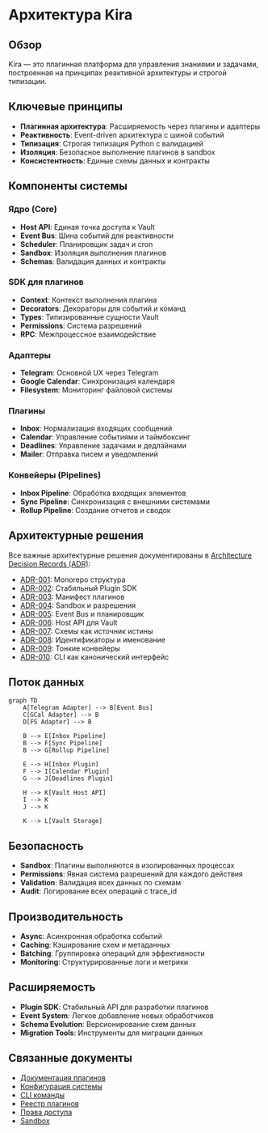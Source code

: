 # Архитектура Kira

## Обзор

Kira — это плагинная платформа для управления знаниями и задачами, построенная на принципах реактивной архитектуры и строгой типизации.

## Ключевые принципы

- **Плагинная архитектура**: Расширяемость через плагины и адаптеры
- **Реактивность**: Event-driven архитектура с шиной событий
- **Типизация**: Строгая типизация Python с валидацией
- **Изоляция**: Безопасное выполнение плагинов в sandbox
- **Консистентность**: Единые схемы данных и контракты

## Компоненты системы

### Ядро (Core)
- **Host API**: Единая точка доступа к Vault
- **Event Bus**: Шина событий для реактивности
- **Scheduler**: Планировщик задач и cron
- **Sandbox**: Изоляция выполнения плагинов
- **Schemas**: Валидация данных и контракты

### SDK для плагинов
- **Context**: Контекст выполнения плагина
- **Decorators**: Декораторы для событий и команд
- **Types**: Типизированные сущности Vault
- **Permissions**: Система разрешений
- **RPC**: Межпроцессное взаимодействие

### Адаптеры
- **Telegram**: Основной UX через Telegram
- **Google Calendar**: Синхронизация календаря
- **Filesystem**: Мониторинг файловой системы

### Плагины
- **Inbox**: Нормализация входящих сообщений
- **Calendar**: Управление событиями и таймбоксинг
- **Deadlines**: Управление задачами и дедлайнами
- **Mailer**: Отправка писем и уведомлений

### Конвейеры (Pipelines)
- **Inbox Pipeline**: Обработка входящих элементов
- **Sync Pipeline**: Синхронизация с внешними системами
- **Rollup Pipeline**: Создание отчетов и сводок

## Архитектурные решения

Все важные архитектурные решения документированы в [Architecture Decision Records (ADR)](adr/README.md):

- [ADR-001](adr/ADR-001-monorepo-src-layout.md): Monorepo структура
- [ADR-002](adr/ADR-002-stable-plugin-sdk.md): Стабильный Plugin SDK
- [ADR-003](adr/ADR-003-plugin-manifest-json-schema.md): Манифест плагинов
- [ADR-004](adr/ADR-004-sandbox-permissions-subprocess.md): Sandbox и разрешения
- [ADR-005](adr/ADR-005-event-bus-scheduler-thalamus.md): Event Bus и планировщик
- [ADR-006](adr/ADR-006-vault-host-api-no-direct-fs.md): Host API для Vault
- [ADR-007](adr/ADR-007-schemas-folder-contracts-single-source.md): Схемы как источник истины
- [ADR-008](adr/ADR-008-ids-naming-conventions.md): Идентификаторы и именование
- [ADR-009](adr/ADR-009-pipelines-thin-orchestration.md): Тонкие конвейеры
- [ADR-010](adr/ADR-010-cli-make-canonical-interface.md): CLI как канонический интерфейс

## Поток данных

```mermaid
graph TD
    A[Telegram Adapter] --> B[Event Bus]
    C[GCal Adapter] --> B
    D[FS Adapter] --> B

    B --> E[Inbox Pipeline]
    B --> F[Sync Pipeline]
    B --> G[Rollup Pipeline]

    E --> H[Inbox Plugin]
    F --> I[Calendar Plugin]
    G --> J[Deadlines Plugin]

    H --> K[Vault Host API]
    I --> K
    J --> K

    K --> L[Vault Storage]
```

## Безопасность

- **Sandbox**: Плагины выполняются в изолированных процессах
- **Permissions**: Явная система разрешений для каждого действия
- **Validation**: Валидация всех данных по схемам
- **Audit**: Логирование всех операций с trace_id

## Производительность

- **Async**: Асинхронная обработка событий
- **Caching**: Кэширование схем и метаданных
- **Batching**: Группировка операций для эффективности
- **Monitoring**: Структурированные логи и метрики

## Расширяемость

- **Plugin SDK**: Стабильный API для разработки плагинов
- **Event System**: Легкое добавление новых обработчиков
- **Schema Evolution**: Версионирование схем данных
- **Migration Tools**: Инструменты для миграции данных

## Связанные документы

- [Документация плагинов](plugins.md)
- [Конфигурация системы](configuration.md)
- [CLI команды](cli.md)
- [Реестр плагинов](registry.md)
- [Права доступа](permissions.md)
- [Sandbox](sandbox.md)
